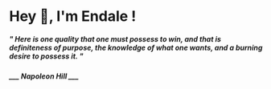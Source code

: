 <h1 title="head"> Hey 👋, I'm Endale !</h1>

**<h5><i>" Here is one quality that one must possess to win, and that is definiteness of purpose, the knowledge of what one wants, and a burning desire to possess it. "</i></h5>**

*<b>___ Napoleon Hill ___</b>*
